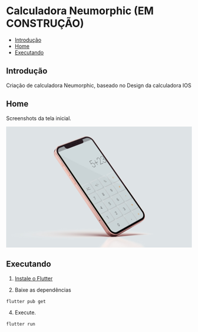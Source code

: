 # Calculadora Neumorphic (EM CONSTRUÇÃO)

* [Introdução](#Introdução)
* [Home](#Home)
* [Executando](#Executando)

## Introdução

Criação de calculadora Neumorphic, baseado no Design da calculadora IOS 

## Home

Screenshots da tela inicial.

<p float="left">
  <img src="/screenshots/calculator.jpg" width="800" />


## Executando

1. [Instale o Flutter](https://flutter.dev/docs/get-started/install)

2.  Baixe as dependências

```
flutter pub get
```

4. Execute.

```
flutter run
```
